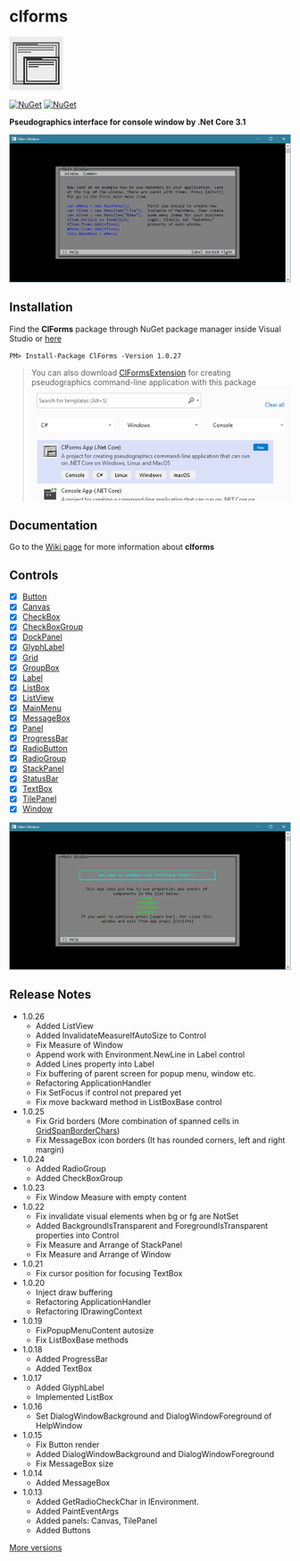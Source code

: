# clforms

![logo](https://github.com/Ahatornn/clforms/blob/master/Images/favico.jpg)

[![NuGet](https://img.shields.io/nuget/dt/ClForms.svg)](https://www.nuget.org/packages/ClForms)
[![NuGet](https://img.shields.io/nuget/v/ClForms.svg)](https://www.nuget.org/packages/ClForms)

**Pseudographics interface for console window by .Net Core 3.1**

<img src="Images/windowExample.gif" />

## Installation

Find the **ClForms** package through NuGet package manager inside Visual Studio or [here](https://www.nuget.org/packages/ClForms/)
```
PM> Install-Package ClForms -Version 1.0.27
```

> You can also download [ClFormsExtension](https://marketplace.visualstudio.com/items?itemName=KonoplevAnatolii.clforms) for creating pseudographics command-line application with this package
> <img src="Images/clforms-extension.png" />

## Documentation
Go to the [Wiki page](https://github.com/Ahatornn/clforms/wiki) for more information about **clforms**

## Controls
- [x] [Button](https://github.com/Ahatornn/clforms/wiki/Button)
- [x] [Canvas](https://github.com/Ahatornn/clforms/wiki/Canvas)
- [x] [CheckBox](https://github.com/Ahatornn/clforms/wiki/CheckBox)
- [x] [CheckBoxGroup](https://github.com/Ahatornn/clforms/wiki/CheckBoxGroup)
- [x] [DockPanel](https://github.com/Ahatornn/clforms/wiki/DockPanel)
- [x] [GlyphLabel](https://github.com/Ahatornn/clforms/wiki/GlyphLabel)
- [x] [Grid](https://github.com/Ahatornn/clforms/wiki/Grid)
- [x] [GroupBox](https://github.com/Ahatornn/clforms/wiki/GroupBox)
- [x] [Label](https://github.com/Ahatornn/clforms/wiki/Label)
- [x] [ListBox](https://github.com/Ahatornn/clforms/wiki/ListBox)
- [x] [ListView](https://github.com/Ahatornn/clforms/wiki/ListView)
- [x] [MainMenu](https://github.com/Ahatornn/clforms/wiki/MainMenu)
- [x] [MessageBox](https://github.com/Ahatornn/clforms/wiki/MessageBox)
- [x] [Panel](https://github.com/Ahatornn/clforms/wiki/Panel)
- [x] [ProgressBar](https://github.com/Ahatornn/clforms/wiki/ProgressBar)
- [x] [RadioButton](https://github.com/Ahatornn/clforms/wiki/RadioButton)
- [x] [RadioGroup](https://github.com/Ahatornn/clforms/wiki/RadioGroup)
- [x] [StackPanel](https://github.com/Ahatornn/clforms/wiki/StackPanel)
- [x] [StatusBar](https://github.com/Ahatornn/clforms/wiki/StatusBar)
- [x] [TextBox](https://github.com/Ahatornn/clforms/wiki/TextBox)
- [x] [TilePanel](https://github.com/Ahatornn/clforms/wiki/TilePanel)
- [x] [Window](https://github.com/Ahatornn/clforms/wiki/Window)
<img src="Images/panelExample.gif" />

## Release Notes
* 1.0.26
    * Added ListView
    * Added InvalidateMeasureIfAutoSize to Control
    * Fix Measure of Window
    * Append work with Environment.NewLine in Label control
    * Added Lines property into Label
    * Fix buffering of parent screen for popup menu, window etc.
    * Refactoring ApplicationHandler
    * Fix SetFocus if control not prepared yet
    * Fix move backward method in ListBoxBase control
* 1.0.25
    * Fix Grid borders (More combination of spanned cells in [GridSpanBorderChars](https://github.com/Ahatornn/clforms/wiki/GridSpanBorderChars))
    * Fix MessageBox icon borders (It has rounded corners, left and right margin)
* 1.0.24
    * Added RadioGroup
    * Added CheckBoxGroup
* 1.0.23
    * Fix Window Measure with empty content
* 1.0.22
    * Fix invalidate visual elements when bg or fg are NotSet
    * Added BackgroundIsTransparent and ForegroundIsTransparent properties into Control
    * Fix Measure and Arrange of StackPanel
    * Fix Measure and Arrange of Window
* 1.0.21
    * Fix cursor position for focusing TextBox
* 1.0.20
    * Inject draw buffering
    * Refactoring ApplicationHandler
    * Refactoring IDrawingContext
* 1.0.19
    * FixPopupMenuContent autosize
    * Fix ListBoxBase methods
* 1.0.18
    * Added ProgressBar
    * Added TextBox
* 1.0.17
    * Added GlyphLabel
    * Implemented ListBox
* 1.0.16
    * Set DialogWindowBackground and DialogWindowForeground of HelpWindow
* 1.0.15
    * Fix Button render
    * Added DialogWindowBackground and DialogWindowForeground
    * Fix MessageBox size
* 1.0.14
    * Added MessageBox
* 1.0.13
    * Added GetRadioCheckChar in IEnvironment. 
    * Added PaintEventArgs
    * Added panels: Canvas, TilePanel
    * Added Buttons  

[More versions](https://www.nuget.org/packages/ClForms/)
